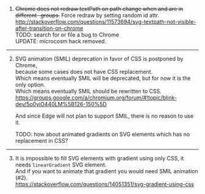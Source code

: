 1. ~~Chrome does not redraw textPath on path change when <text> and <defs> are in different <g>-groups.~~
    Force redraw by setting random id attr.  
    http://stackoverflow.com/questions/11573694/svg-textpath-not-visible-after-transition-on-chrome  
    TODO: search for or file a bug to Chrome  
    UPDATE: microcosm hack removed.

---

2. SVG animation (SMIL) deprecation in favor of CSS is postponed by Chrome,  
    because some cases does not have CSS replacement.  
    Which means eventually SMIL will be deprecated, but for now it is the only option.  
    Which means eventually SMIL should be rewritten to CSS.  
   https://groups.google.com/a/chromium.org/forum/#!topic/blink-dev/5o0yiO440LM%5B126-150%5D

    And since Edge will not plan to support SMIL, there is no reason to use it.  

    TODO: how about animated gradients on SVG elements which has no replacement in CSS?
---

3. It is impossible to fill SVG elements with gradient using only CSS,
    it needs `linearGradient` SVG element.  
    And if you want to animate that gradient you would need SMIL animation (#2).  
    https://stackoverflow.com/questions/14051351/svg-gradient-using-css


